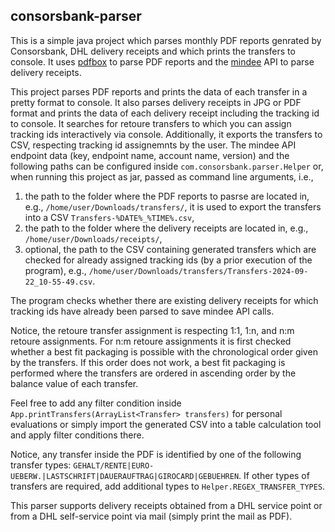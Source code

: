 ## consorsbank-parser

This is a simple java project which parses monthly PDF reports genrated by Consorsbank, DHL delivery receipts and which prints the transfers to console. It uses [pdfbox](https://pdfbox.apache.org/3.0/commandline.html) to parse PDF reports and the [mindee](https://platform.mindee.com) API to parse delivery receipts.

This project parses PDF reports and prints the data of each transfer in a pretty format to console. It also parses delivery receipts in JPG or PDF format and prints the data of each delivery receipt including the tracking id to console. It searches for retoure transfers to which you can assign tracking ids interactively via console. Additionally, it exports the transfers to CSV, respecting tracking id assignemnts by the user. The mindee API endpoint data (key, endpoint name, account name, version) and the following paths can be configured inside `com.consorsbank.parser.Helper` or, when running this project as jar, passed as command line arguments, i.e., 
1. the path to the folder where the PDF reports to pasrse are located in, e.g., `/home/user/Downloads/transfers/`, it is used to export the transfers into a CSV `Transfers-%DATE%_%TIME%.csv`,
2. the path to the folder where the delivery receipts are located in, e.g., `/home/user/Downloads/receipts/`,
3. optional, the path to the CSV containing generated transfers which are checked for already assigned tracking ids (by a prior execution of the program), e.g., `/home/user/Downloads/transfers/Transfers-2024-09-22_10-55-49.csv`.

The program checks whether there are existing delivery receipts for which tracking ids have already been parsed to save mindee API calls.

Notice, the retoure transfer assignment is respecting 1:1, 1:n, and n:m retoure assignments. For n:m retoure assignments it is first checked whether a best fit packaging is possible with the chronological order given by the transfers. If this order does not work, a best fit packaging is performed where the transfers are ordered in ascending order by the balance value of each transfer.

Feel free to add any filter condition inside `App.printTransfers(ArrayList<Transfer> transfers)` for personal evaluations or simply import the generated CSV into a table calculation tool and apply filter conditions there.

Notice, any transfer inside the PDF is identified by one of the following transfer types: `GEHALT/RENTE|EURO-UEBERW.|LASTSCHRIFT|DAUERAUFTRAG|GIROCARD|GEBUEHREN`. If other types of transfers are required, add additional types to `Helper.REGEX_TRANSFER_TYPES`.

This parser supports delivery receipts obtained from a DHL service point or from a DHL self-service point via mail (simply print the mail as PDF).